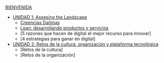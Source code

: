 [BIENVENIDA](README.md)

* [UNIDAD 1: Assesing the Landscape]()
   * [Creencias Dañinas](executive-training/02-liderazgo-digital/01-assesing-the-landscape/00-harmful-beliefs.md)
   * [Lean: desarrollando productos y servicios](executive-training/02-liderazgo-digital/01-assesing-the-landscape/01-lean.md)
   * [5 razones que hacen de digital el mejor recurso para innovar]
   * [4 estrategias para ganar en digital]
* [UNIDAD 2: Retos de la cultura, organización y plataforma tecnológica]() 
   * [Retos de la cultura]
   * [Retos de la organización]
